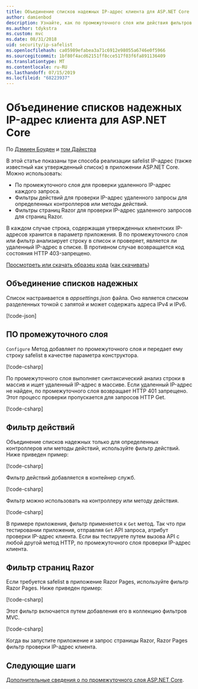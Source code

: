 ```yaml
---
title: Объединение списков надежных IP-адрес клиента для ASP.NET Core
author: damienbod
description: Узнайте, как по промежуточного слоя или действия фильтров для проверки IP-адресов на основе списка утвержденных IP-адреса записи.
ms.author: tdykstra
ms.custom: mvc
ms.date: 08/31/2018
uid: security/ip-safelist
ms.openlocfilehash: ca05989efabea3a71c6912e98055a6746e0f5966
ms.sourcegitcommit: 1bf80f4acd62151ff8cce517f03f6fa891136409
ms.translationtype: MT
ms.contentlocale: ru-RU
ms.lasthandoff: 07/15/2019
ms.locfileid: "68223937"
---
```

# <a name="client-ip-safelist-for-aspnet-core"></a>Объединение списков надежных IP-адрес клиента для ASP.NET Core

По [Дэмиен Боуден](https://twitter.com/damien_bod) и [том Дайкстра](https://github.com/tdykstra)
 
В этой статье показаны три способа реализации safelist IP-адрес (также известный как утвержденный список) в приложении ASP.NET Core. Можно использовать:

* По промежуточного слоя для проверки удаленного IP-адрес каждого запроса.
* Фильтры действий для проверки IP-адрес удаленного запросы для определенных контроллеров или методы действий.
* Фильтры страниц Razor для проверки IP-адрес удаленного запросов для страниц Razor.

В каждом случае строка, содержащая утвержденных клиентских IP-адресов хранится в параметр приложения. В по промежуточного слоя или фильтр анализирует строку в список и проверяет, является ли удаленный IP-адрес в списке. В противном случае возвращается код состояния HTTP 403-запрещено.

[Просмотреть или скачать образец кода](https://github.com/aspnet/AspNetCore.Docs/tree/master/aspnetcore/security/ip-safelist/samples/2.x/ClientIpAspNetCore) ([как скачивать](xref:index#how-to-download-a-sample))

## <a name="the-safelist"></a>Объединение списков надежных

Список настраивается в *appsettings.json* файла. Оно является списком разделенных точкой с запятой и может содержать адреса IPv4 и IPv6.

[!code-json[](ip-safelist/samples/2.x/ClientIpAspNetCore/appsettings.json?highlight=2)]

## <a name="middleware"></a>ПО промежуточного слоя

`Configure` Метод добавляет по промежуточного слоя и передает ему строку safelist в качестве параметра конструктора.

[!code-csharp[](ip-safelist/samples/2.x/ClientIpAspNetCore/Startup.cs?name=snippet_Configure&highlight=10)]

По промежуточного слоя выполняет синтаксический анализ строки в массив и ищет удаленный IP-адрес в массиве. Если удаленный IP-адрес не найден, по промежуточного слоя возвращает HTTP 401 запрещено. Этот процесс проверки пропускается для запросов HTTP Get.

[!code-csharp[](ip-safelist/samples/2.x/ClientIpAspNetCore/AdminSafeListMiddleware.cs?name=snippet_ClassOnly)]

## <a name="action-filter"></a>Фильтр действий

Объединение списков надежных только для определенных контроллеров или методы действий, используйте фильтр действий. Ниже приведен пример: 

[!code-csharp[](ip-safelist/samples/2.x/ClientIpAspNetCore/Filters/ClientIdCheckFilter.cs)]

Фильтр действий добавляется в контейнер служб.

[!code-csharp[](ip-safelist/samples/2.x/ClientIpAspNetCore/Startup.cs?name=snippet_ConfigureServices&highlight=3)]

Фильтр можно использовать на контроллеру или методу действия.

[!code-csharp[](ip-safelist/samples/2.x/ClientIpAspNetCore/Controllers/ValuesController.cs?name=snippet_Filter&highlight=1)]

В примере приложения, фильтр применяется к `Get` метод. Так что при тестировании приложения, отправляя `Get` API запроса, атрибут проверки IP-адрес клиента. Если вы тестируете путем вызова API с любой другой метод HTTP, по промежуточного слоя проверки IP-адрес клиента.

## <a name="razor-pages-filter"></a>Фильтр страниц Razor 

Если требуется safelist в приложение Razor Pages, используйте фильтр Razor Pages. Ниже приведен пример: 

[!code-csharp[](ip-safelist/samples/2.x/ClientIpAspNetCore/Filters/ClientIdCheckPageFilter.cs)]

Этот фильтр включается путем добавления его в коллекцию фильтров MVC.

[!code-csharp[](ip-safelist/samples/2.x/ClientIpAspNetCore/Startup.cs?name=snippet_ConfigureServices&highlight=7-9)]

Когда вы запустите приложение и запрос страницы Razor, Razor Pages фильтр проверки IP-адрес клиента.

## <a name="next-steps"></a>Следующие шаги

[Дополнительные сведения о по промежуточного слоя ASP.NET Core](xref:fundamentals/middleware/index).
